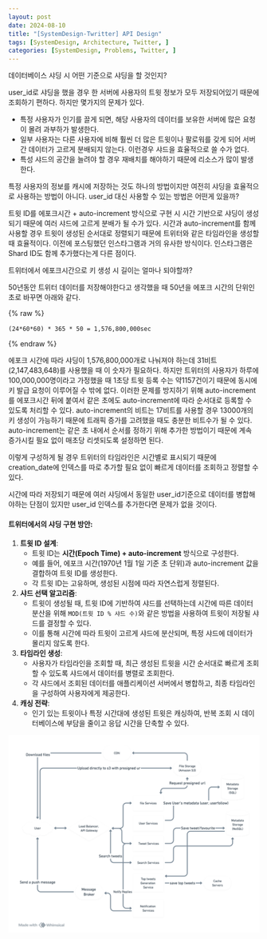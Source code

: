 ```yaml
---
layout: post
date: 2024-08-10
title: "[SystemDesign-Twritter] API Design"
tags: [SystemDesign, Architecture, Twitter, ]
categories: [SystemDesign, Problems, Twitter, ]
---
```



데이터베이스 샤딩 시 어떤 기준으로 샤딩을 할 것인지? 


user_id로 샤딩을 했을 경우 한 서버에 사용자의 트윗 정보가 모두 저장되어있기 때문에 조회하기 편하다. 하지만 몇가지의 문제가 있다. 

- 특정 사용자가 인기를 끌게 되면, 해당 사용자의 데이터를 보유한 서버에 많은 요청이 몰려 과부하가 발생한다.
- 일부 사용자는 다른 사용자에 비해 훨씬 더 많은 트윗이나 팔로워를 갖게 되어 서버 간 데이터가 고르게 분배되지 않는다. 이런경우 샤드을 효율적으로 쓸 수가 없다.
- 특성 샤드의 공간을 늘려야 할 경우 재배치를 해야하기 때문에 리소스가 많이 발생한다.

특정 사용자의 정보를 캐시에 저장하는 것도 하나의 방법이지만 여전히 샤딩을 효율적으로 사용하는 방법이 아니다. user_id 대신 사용할 수 있는 방법은 어떤게 있을까?


트윗 ID를 에포크시간 + auto-increment 방식으로 구현 시 시간 기반으로 샤딩이 생성되기 때문에 여러 샤드에 고르게 분배가 될 수가 있다. 시간과 auto-increment를 함께 사용할 경우 트윗이 생성된 순서대로 정렬되기 때문에 트위터와 같은 타임라인을 생성할때 효율적이다.  이전에 포스팅했던 인스타그램과 거의 유사한 방식이다. 인스타그램은 Shard ID도 함께 추가했다는게 다른 점이다.


트위터에서 에포크시간으로 키 생성 시 길이는 얼마나 되야할까?


50년동안 트위터 데이터를 저장해야한다고 생각했을 때 50년을 에포크 시간의 단위인 초로 바꾸면 아래와 같다. 



{% raw %}
```text
(24*60*60) * 365 * 50 = 1,576,800,000sec
```
{% endraw %}



에포크 시간에 따라 샤딩이 1,576,800,000개로 나눠져야 하는데 31비트(2,147,483,648)를 사용했을 때 이 숫자가 필요하다. 하지만 트위터의 사용자가 하루에 100,000,000명이라고 가정했을 때 1초당 트윗 등록 수는 약1157건이기 때문에 동시에 키 발급 요청이 이루어질 수 밖에 없다. 이러한 문제를 방지하기 위해 auto-increment를 에포크시간 뒤에 붙여서 같은 초에도 auto-increment에 따라 순서대로 등록할 수 있도록 처리할 수 있다. auto-increment의 비트는 17비트를 사용할 경우 13000개의 키 생성이 가능하기 때문에 트래픽 증가를 고려했을 때도 충분한 비트수가 될 수 있다. auto-increment는 같은 초 내에서 순서를 정하기 위해 추가한 방법이기 때문에 계속 증가시킬 필요 없이 매초당 리셋되도록 설정하면 된다.


이렇게 구성하게 될 경우 트위터의 타임라인은 시간별로 표시되기 때문에 creation_date에 인덱스를 따로 추가할 필요 없이 빠르게 데이터를 조회하고 정렬할 수 있다. 


시간에 따라 저장되기 때문에 여러 샤딩에서 동일한 user_id기준으로 데이터를 병합해야하는 단점이 있지만 user_id 인덱스를 추가한다면 문제가 없을 것이다. 


#### **트위터에서의 샤딩 구현 방안:**

1. **트윗 ID 설계**:
	- 트윗 ID는 **시간(Epoch Time) + auto-increment** 방식으로 구성한다.
	- 예를 들어, 에포크 시간(1970년 1월 1일 기준 초 단위)과 auto-increment 값을 결합하여 트윗 ID를 생성한다.
	- 각 트윗 ID는 고유하며, 생성된 시점에 따라 자연스럽게 정렬된다.
2. **샤드 선택 알고리즘**:
	- 트윗이 생성될 때, 트윗 ID에 기반하여 샤드를 선택하는데 시간에 따른 데이터 분산을 위해 `MOD(트윗 ID % 샤드 수)`와 같은 방법을 사용하여 트윗이 저장될 샤드를 결정할 수 있다.
	- 이를 통해 시간에 따라 트윗이 고르게 샤드에 분산되며, 특정 샤드에 데이터가 몰리지 않도록 한다.
3. **타임라인 생성**:
	- 사용자가 타임라인을 조회할 때, 최근 생성된 트윗을 시간 순서대로 빠르게 조회할 수 있도록 샤드에서 데이터를 병렬로 조회한다.
	- 각 샤드에서 조회된 데이터를 애플리케이션 서버에서 병합하고, 최종 타임라인을 구성하여 사용자에게 제공한다.
4. **캐싱 전략**:
	- 인기 있는 트윗이나 특정 시간대에 생성된 트윗은 캐싱하여, 반복 조회 시 데이터베이스에 부담을 줄이고 응답 시간을 단축할 수 있다.

![0](/assets/img/2024-08-10-[SystemDesign-Twritter]-API-Design.md/0.png)

